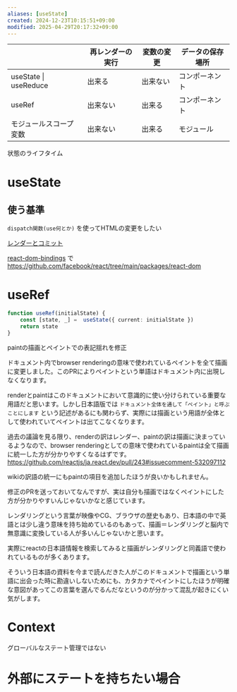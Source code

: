 ```yaml
---
aliases: [useState]
created: 2024-12-23T10:15:51+09:00
modified: 2025-04-29T20:17:32+09:00
---
```


|                       | 再レンダーの実行 | 変数の変更 | データの保存場所 |
| --------------------- | -------- | ----- | -------- |
| useState \| useReduce | 出来る      | 出来ない  | コンポーネント  |
| useRef                | 出来ない     | 出来る   | コンポーネント  |
| モジュールスコープ変数           | 出来ない     | 出来る   | モジュール    |

状態のライフタイム
# useState

## 使う基準

`dispatch関数(use何とか)` を使ってHTMLの変更をしたい

[レンダーとコミット](https://ja.react.dev/learn/render-and-commit)

[react-dom-bindings](https://github.com/facebook/react/tree/main/packages/react-dom-bindings) で
https://github.com/facebook/react/tree/main/packages/react-dom

# useRef

```ts
function useRef(initialState) {
	const [state, _] =  useState({ current: initialState })
	return state
}
```

paintの描画とペイントでの表記揺れを修正



ドキュメント内でbrowser renderingの意味で使われているペイントを全て描画に変更しました。このPRによりペイントという単語はドキュメント内に出現しなくなります。

renderとpaintはこのドキュメントにおいて意識的に使い分けられている重要な用語だと思います。しかし日本語版では `ドキュメント全体を通して「ペイント」と呼ぶことにします` という記述があるにも関わらず、実際には描画という用語が全体として使われていてペイントは出てこなくなります。

過去の議論を見る限り、renderの訳はレンダー、paintの訳は描画に決まっているようなので、browser renderingとしての意味で使われているpaintは全て描画に統一した方が分かりやすくなるはずです。
https://github.com/reactjs/ja.react.dev/pull/243#issuecomment-532097112

wikiの訳語の統一にもpaintの項目を追加したほうが良いかもしれません。


修正のPRを送っておいてなんですが、実は自分も描画ではなくペイントにした方が分かりやすいんじゃないかなと感じています。

レンダリングという言葉が映像やCG、ブラウザの歴史もあり、日本語の中で英語とは少し違う意味を持ち始めているのもあって、描画＝レンダリングと脳内で無意識に変換している人が多いんじゃないかと思います。

実際にreactの日本語情報を検索してみると描画がレンダリングと同義語で使われているものが多くあります。

そういう日本語の資料を今まで読んだきた人がこのドキュメントで描画という単語に出会った時に勘違いしないためにも、カタカナでペイントにしたほうが明確な意図があってこの言葉を選んでるんだなというのが分かって混乱が起きにくい気がします。

# Context

グローバルなステート管理ではない

# 外部にステートを持ちたい場合
